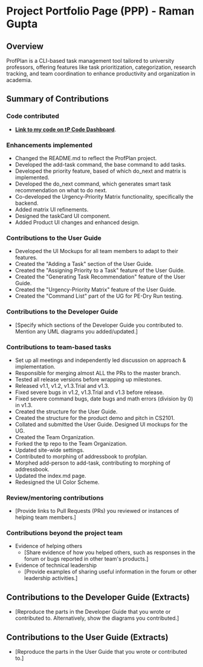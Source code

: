 # Project Portfolio Page (PPP) - Raman Gupta

## Overview
ProfPlan is a CLI-based task management tool tailored to university professors, offering features like task prioritization, categorization, research tracking, and team coordination to enhance productivity and organization in academia.

## Summary of Contributions
### Code contributed
- **[Link to my code on tP Code Dashboard](https://nus-cs2103-ay2324s1.github.io/tp-dashboard/?search=eyelessrhyme7&breakdown=true)**.

### Enhancements implemented
- Changed the README.md to reflect the ProfPlan project.
- Developed the add-task command, the base command to add tasks.
- Developed the priority feature, based of which do_next and matrix is implemented.
- Developed the do_next command, which generates smart task recommendation on what to do next.
- Co-developed the Urgency-Priority Matrix functionality, specifically the backend.
- Added matrix UI refinements.
- Designed the taskCard UI component.
- Added Product UI changes and enhanced design.

### Contributions to the User Guide
- Developed the UI Mockups for all team members to adapt to their features.
- Created the "Adding a Task" section of the User Guide.
- Created the "Assigning Priority to a Task" feature of the User Guide.
- Created the "Generating Task Recommendation" feature of the User Guide.
- Created the "Urgency-Priority Matrix" feature of the User Guide.
- Created the "Command List" part of the UG for PE-Dry Run testing.

### Contributions to the Developer Guide
- [Specify which sections of the Developer Guide you contributed to. Mention any UML diagrams you added/updated.]

### Contributions to team-based tasks
- Set up all meetings and independently led discussion on approach & implementation.
- Responsible for merging almost ALL the PRs to the master branch.
- Tested all release versions before wrapping up milestones.
- Released v1.1, v1.2, v1.3.Trial and v1.3.
- Fixed severe bugs in v1.2, v1.3.Trial and v1.3 before release.
- Fixed severe command bugs, date bugs and math errors (division by 0) in v1.3.
- Created the structure for the User Guide.
- Created the structure for the product demo and pitch in CS2101.
- Collated and submitted the User Guide. Designed UI mockups for the UG.
- Created the Team Organization.
- Forked the tp repo to the Team Organization.
- Updated site-wide settings.
- Contributed to morphing of addressbook to profplan.
- Morphed add-person to add-task, contributing to morphing of addressbook.
- Updated the index.md page.
- Redesigned the UI Color Scheme.


### Review/mentoring contributions
- [Provide links to Pull Requests (PRs) you reviewed or instances of helping team members.]

### Contributions beyond the project team
- Evidence of helping others
    - [Share evidence of how you helped others, such as responses in the forum or bugs reported in other team's products.]
- Evidence of technical leadership
    - [Provide examples of sharing useful information in the forum or other leadership activities.]

## Contributions to the Developer Guide (Extracts)
- [Reproduce the parts in the Developer Guide that you wrote or contributed to. Alternatively, show the diagrams you contributed.]

## Contributions to the User Guide (Extracts)
- [Reproduce the parts in the User Guide that you wrote or contributed to.]
